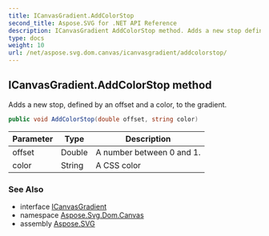 ```yaml
---
title: ICanvasGradient.AddColorStop
second_title: Aspose.SVG for .NET API Reference
description: ICanvasGradient AddColorStop method. Adds a new stop defined by an offset and a color to the gradient
type: docs
weight: 10
url: /net/aspose.svg.dom.canvas/icanvasgradient/addcolorstop/
---
```

## ICanvasGradient.AddColorStop method

Adds a new stop, defined by an offset and a color, to the gradient.

```csharp
public void AddColorStop(double offset, string color)
```

| Parameter | Type | Description |
| --- | --- | --- |
| offset | Double | A number between 0 and 1. |
| color | String | A CSS color |

### See Also

* interface [ICanvasGradient](../)
* namespace [Aspose.Svg.Dom.Canvas](../../../aspose.svg.dom.canvas/)
* assembly [Aspose.SVG](../../../)
